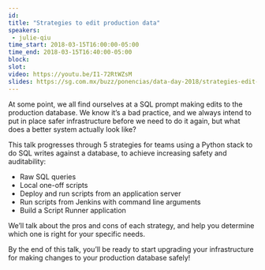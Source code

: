```yaml
---
id: 
title: "Strategies to edit production data"
speakers:
 - julie-qiu
time_start: 2018-03-15T16:00:00-05:00
time_end: 2018-03-15T16:40:00-05:00
block: 
slot: 
video: https://youtu.be/I1-72RtWZsM
slides: https://sg.com.mx/buzz/ponencias/data-day-2018/strategies-edit-production-data
---
```


At some point, we all find ourselves at a SQL prompt making edits to the production database. We know it’s a bad practice, and we always intend to put in place safer infrastructure before we need to do it again, but what does a better system actually look like?

This talk progresses through 5 strategies for teams using a Python stack to do SQL writes against a database, to achieve increasing safety and auditability:
<ul>
 	<li>Raw SQL queries</li>
 	<li>Local one-off scripts</li>
 	<li>Deploy and run scripts from an application server</li>
 	<li>Run scripts from Jenkins with command line arguments</li>
 	<li>Build a Script Runner application</li>
</ul>
We’ll talk about the pros and cons of each strategy, and help you determine which one is right for your specific needs.

By the end of this talk, you’ll be ready to start upgrading your infrastructure for making changes to your production database safely!